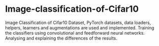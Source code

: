 # Image-classification-of-Cifar10

Image Classification of Cifar10 Dataset, PyTorch datasets, data loaders, helpers, learners and augmentations are used and implemented.
Training the classifiers using convolutional and feedforward neural networks.
Analysing and explaining the differences of the results.

